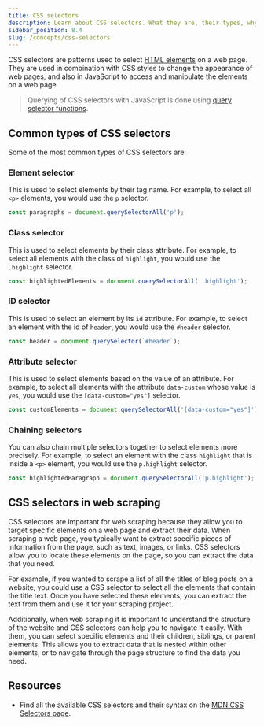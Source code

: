 ```yaml
---
title: CSS selectors
description: Learn about CSS selectors. What they are, their types, why they are important for web scraping and how to use them in browser Console with JavaScript.
sidebar_position: 8.4
slug: /concepts/css-selectors
---
```


CSS selectors are patterns used to select [HTML elements](./html_elements.md) on a web page. They are used in combination with CSS styles to change the appearance of web pages, and also in JavaScript to access and manipulate the elements on a web page.

> Querying of CSS selectors with JavaScript is done using [query selector functions](./querying_css_selectors.md).

## Common types of CSS selectors

Some of the most common types of CSS selectors are:

### Element selector

This is used to select elements by their tag name. For example, to select all `<p>` elements, you would use the `p` selector.

```js
const paragraphs = document.querySelectorAll('p');
```

### Class selector

This is used to select elements by their class attribute. For example, to select all elements with the class of `highlight`, you would use the `.highlight` selector.

```js
const highlightedElements = document.querySelectorAll('.highlight');
```

### ID selector

This is used to select an element by its `id` attribute. For example, to select an element with the id of `header`, you would use the `#header` selector.

```js
const header = document.querySelector(`#header`);
```

### Attribute selector

This is used to select elements based on the value of an attribute. For example, to select all elements with the attribute `data-custom` whose value is `yes`, you would use the `[data-custom="yes"]` selector.

```js
const customElements = document.querySelectorAll('[data-custom="yes"]');
```

### Chaining selectors

You can also chain multiple selectors together to select elements more precisely. For example, to select an element with the class `highlight` that is inside a `<p>` element, you would use the `p.highlight` selector.

```js
const highlightedParagraph = document.querySelectorAll('p.highlight');
```

## CSS selectors in web scraping

CSS selectors are important for web scraping because they allow you to target specific elements on a web page and extract their data. When scraping a web page, you typically want to extract specific pieces of information from the page, such as text, images, or links. CSS selectors allow you to locate these elements on the page, so you can extract the data that you need.

For example, if you wanted to scrape a list of all the titles of blog posts on a website, you could use a CSS selector to select all the elements that contain the title text. Once you have selected these elements, you can extract the text from them and use it for your scraping project.

Additionally, when web scraping it is important to understand the structure of the website and CSS selectors can help you to navigate it easily. With them, you can select specific elements and their children, siblings, or parent elements. This allows you to extract data that is nested within other elements, or to navigate through the page structure to find the data you need.

## Resources

- Find all the available CSS selectors and their syntax on the [MDN CSS Selectors page](https://developer.mozilla.org/en-US/docs/Web/CSS/CSS_Selectors).
